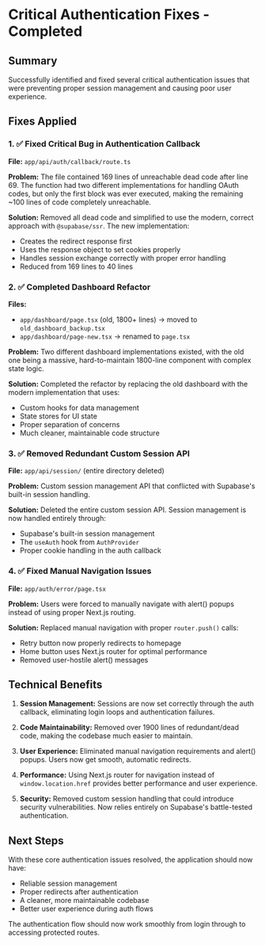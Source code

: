 # Critical Authentication Fixes - Completed

## Summary
Successfully identified and fixed several critical authentication issues that were preventing proper session management and causing poor user experience.

## Fixes Applied

### 1. ✅ Fixed Critical Bug in Authentication Callback
**File:** `app/api/auth/callback/route.ts`

**Problem:** The file contained 169 lines of unreachable dead code after line 69. The function had two different implementations for handling OAuth codes, but only the first block was ever executed, making the remaining ~100 lines of code completely unreachable.

**Solution:** Removed all dead code and simplified to use the modern, correct approach with `@supabase/ssr`. The new implementation:
- Creates the redirect response first
- Uses the response object to set cookies properly
- Handles session exchange correctly with proper error handling
- Reduced from 169 lines to 40 lines

### 2. ✅ Completed Dashboard Refactor
**Files:** 
- `app/dashboard/page.tsx` (old, 1800+ lines) → moved to `old_dashboard_backup.tsx`
- `app/dashboard/page-new.tsx` → renamed to `page.tsx`

**Problem:** Two different dashboard implementations existed, with the old one being a massive, hard-to-maintain 1800-line component with complex state logic.

**Solution:** Completed the refactor by replacing the old dashboard with the modern implementation that uses:
- Custom hooks for data management
- State stores for UI state
- Proper separation of concerns
- Much cleaner, maintainable code structure

### 3. ✅ Removed Redundant Custom Session API
**File:** `app/api/session/` (entire directory deleted)

**Problem:** Custom session management API that conflicted with Supabase's built-in session handling.

**Solution:** Deleted the entire custom session API. Session management is now handled entirely through:
- Supabase's built-in session management
- The `useAuth` hook from `AuthProvider`
- Proper cookie handling in the auth callback

### 4. ✅ Fixed Manual Navigation Issues
**File:** `app/auth/error/page.tsx`

**Problem:** Users were forced to manually navigate with alert() popups instead of using proper Next.js routing.

**Solution:** Replaced manual navigation with proper `router.push()` calls:
- Retry button now properly redirects to homepage
- Home button uses Next.js router for optimal performance
- Removed user-hostile alert() messages

## Technical Benefits

1. **Session Management:** Sessions are now set correctly through the auth callback, eliminating login loops and authentication failures.

2. **Code Maintainability:** Removed over 1900 lines of redundant/dead code, making the codebase much easier to maintain.

3. **User Experience:** Eliminated manual navigation requirements and alert() popups. Users now get smooth, automatic redirects.

4. **Performance:** Using Next.js router for navigation instead of `window.location.href` provides better performance and user experience.

5. **Security:** Removed custom session handling that could introduce security vulnerabilities. Now relies entirely on Supabase's battle-tested authentication.

## Next Steps

With these core authentication issues resolved, the application should now have:
- Reliable session management
- Proper redirects after authentication
- A cleaner, more maintainable codebase
- Better user experience during auth flows

The authentication flow should now work smoothly from login through to accessing protected routes.
